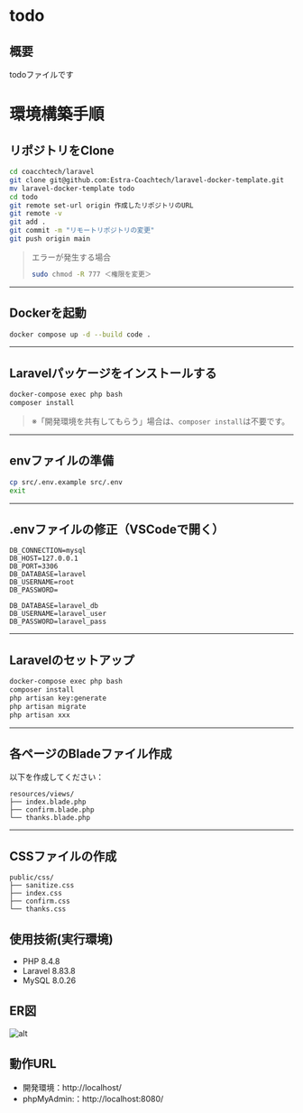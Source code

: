# todo

## 概要
todoファイルです

# 環境構築手順

## リポジトリをClone

```bash
cd coacchtech/laravel
git clone git@github.com:Estra-Coachtech/laravel-docker-template.git
mv laravel-docker-template todo
cd todo
git remote set-url origin 作成したリポジトリのURL
git remote -v
git add .
git commit -m "リモートリポジトリの変更"
git push origin main
```

> エラーが発生する場合
> ```bash
> sudo chmod -R 777 ＜権限を変更＞
> ```

---

## Dockerを起動

```bash
docker compose up -d --build code .
```

---

## Laravelパッケージをインストールする

```bash
docker-compose exec php bash
composer install
```

> ※「開発環境を共有してもらう」場合は、`composer install`は不要です。

---

## envファイルの準備

```bash
cp src/.env.example src/.env
exit
```

---

## .envファイルの修正（VSCodeで開く）

```env
DB_CONNECTION=mysql
DB_HOST=127.0.0.1
DB_PORT=3306
DB_DATABASE=laravel
DB_USERNAME=root
DB_PASSWORD=

DB_DATABASE=laravel_db
DB_USERNAME=laravel_user
DB_PASSWORD=laravel_pass
```

---


## Laravelのセットアップ

```bash
docker-compose exec php bash
composer install
php artisan key:generate
php artisan migrate
php artisan xxx
```

---


## 各ページのBladeファイル作成

以下を作成してください：

```
resources/views/
├── index.blade.php
├── confirm.blade.php
└── thanks.blade.php
```

---

## CSSファイルの作成

```
public/css/
├── sanitize.css
├── index.css
├── confirm.css
└── thanks.css
```

## 使用技術(実行環境)
- PHP 8.4.8
- Laravel 8.83.8
- MySQL 8.0.26

## ER図
![alt](erd.png)

## 動作URL
- 開発環境：http://localhost/
- phpMyAdmin:：http://localhost:8080/
